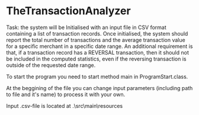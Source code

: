 # TheTransactionAnalyzer

Task: the system will be Initialised with an input file in CSV format containing a list of transaction records. Once initialised, the system should report the total number of transactions and the average transaction value for a specific merchant in a specific date range. An additional requirement is that, if a transaction record has a REVERSAL transaction, then it should not be included in the computed statistics, even if the reversing transaction is outside of the requested date range.

To start the program you need to start method main in ProgramStart.class.

At the beggining of the file you can change input parameters (including path to file and it's name) to process it with your own.

Input .csv-file is located at .\src\main\resources
